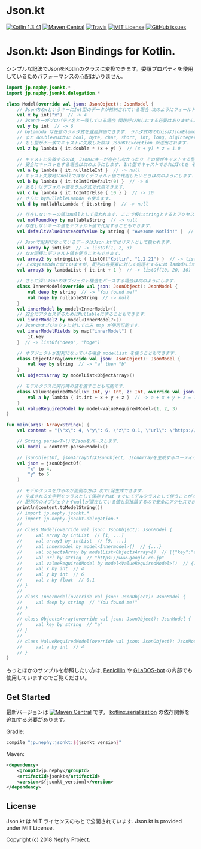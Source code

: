 # Json.kt
[![Kotlin 1.3.41](https://img.shields.io/badge/Kotlin-1.3.41-blue.svg)](http://kotlinlang.org)
[![Maven Central](https://img.shields.io/maven-central/v/jp.nephy/jsonkt.svg)](https://search.maven.org/#search%7Cga%7C1%7Cg%3A%22jp.nephy%22)
[![Travis](https://img.shields.io/travis/NephyProject/Json.kt.svg)](https://travis-ci.org/NephyProject/Json.kt/builds)
[![MIT License](https://img.shields.io/github/license/NephyProject/Json.kt.svg)](https://github.com/NephyProject/Json.kt/blob/master/LICENSE)
[![GitHub issues](https://img.shields.io/github/issues/NephyProject/Json.kt.svg)](https://github.com/NephyProject/Json.kt/issues)

Json.kt: Json Bindings for Kotlin.
===========================

シンプルな記法でJsonをKotlinのクラスに変換できます。委譲プロパティを使用しているためパフォーマンスの心配はいりません。
```kotlin
import jp.nephy.jsonkt.*
import jp.nephy.jsonkt.delegation.*

class Model(override val json: JsonObject): JsonModel {
    // Json内のxというキーにInt型のデータが格納されている場合 次のようにフィールドに変換できます.
    val x by int("x")  // -> 4
    // Jsonキーがプロパティ名と一致している場合 関数呼び出しにする必要はありません.
    val y by int  // -> 6
    // byLambda は任意のラムダ式を遅延評価できます. ラムダ式内のthisはJsonElementなのでdoubleで値を参照できます.
    // また doubleのほかに bool, byte, char, short, int, long, bigInteger, float, bigDecimal, stringなどのようにプロパティでJsonの値を取得できます.
    // もし型が不一致でキャストに失敗した際は JsonKtException が送出されます.
    val z by lambda { it.double * (x + y) }  // (x + y) * z = 1.0

    // キャストに失敗するのは, Jsonにキーが存在しなかったり その値がキャストする型と不一致であったりするときです.
    // 安全にキャストをする場合は次のようにします. Int型でキャストできればIntを そうではない場合はnullが返ります. 上同様にプロパティではなく toIntOrNull() メソッドも用意されています.
    val a by lambda { it.nullableInt }  // -> null
    // キャスト失敗時にnullではなくデフォルト値で代用したいときは次のようにします.
    val b by lambda { it.toIntOrDefault(0) }  // -> 0
    // あるいはデフォルト値をラムダ式で代用できます.
    val c by lambda { it.toIntOrElse { 10 } }  // -> 10
    // さらに byNullableLambda も使えます.
    val d by nullableLambda { it.string }  // -> null

    // 存在しないキーの値はnullとして扱われます. ここで仮にstringとするとアクセス時に型が不一致により JsonKtException が送出されます.
    val notFoundKey by nullableString  // -> null
    // 存在しないキーの値をデフォルト値で代用することもできます.
    val defaultValueInsteadOfValue by string { "Awesome Kotlin!" }  // -> "Awesome Kotlin!"

    // Jsonで配列になっているデータはJson.ktではリストとして扱われます.
    val array by intList  // -> listOf(1, 2, 3)
    // なお同様にデフォルト値を使うこともできます.
    val array2 by stringList { listOf("Kotlin", "1.2.21") }  // -> listOf("Kotlin", "1.2.21")
    // 上のbyLambdaと似ていますが, 配列の各要素に対して処理をするには lambdaList を使います.
    val array3 by lambdaList { it.int + 1 }  // -> listOf(10, 20, 30)

    // さらに深いJsonのオブジェクト構造をパースする場合は次のようにします.
    class InnerModel(override val json: JsonObject): JsonModel {
        val deep by string  // -> "You found me!"
        val hoge by nullableString  // -> null
    }
    val innerModel by model<InnerModel>()
    // 安全にアクセスするためにNullableにすることもできます.
    val innerModel2 by model<InnerModel?>()
    // Jsonのオブジェクトに対してのみ map が使用可能です.
    val innerModelFields by map("innerModel") {
        it.key
    }  // -> listOf("deep", "hoge")

    // オブジェクトが配列になっている場合 modelList を使うこともできます.
    class ObjectArray(override val json: JsonObject): JsonModel {
        val key by string  // -> "a" then "b"
    }
    val objectsArray by modelList<ObjectArray>()

    // モデルクラスに実行時の値を渡すことも可能です.
    class ValueRequiredModel(x: Int, y: Int, z: Int, override val json: JsonObject): JsonModel {
        val a by lambda { it.int + x + y + z }  // -> a + x + y + z = 10
    }
    val valueRequiredModel by model<ValueRequiredModel>(1, 2, 3)
}

fun main(args: Array<String>) {
    val content = "{\"x\": 4, \"y\": 6, \"z\": 0.1, \"url\": \"https://www.google.co.jp\", \"array\": [1, 2, 3], \"array3\": [9, 19, 29], \"innermodel\": {\"deep\": \"You found me!\"}, \"objectsArray\": [{\"key\": \"a\"}, {\"key\": \"b\"}], \"valueRequiredModel\": {\"a\": 4}}"

    // String.parse<T>()でJsonをパースします.
    val model = content.parse<Model>()

    // jsonObjectOf, jsonArrayOfはJsonObject, JsonArrayを生成するユーティリティ関数です.
    val json = jsonObjectOf(
        "x" to 4,
        "y" to 6
    )

    // モデルクラスを作るのが面倒な方は 次で1発生成できます.
    // 生成される文字列をクラスとして保存すれば すぐにモデルクラスとして使うことができます.
    // 配列内のオブジェクトやnullが混在している値も型推論するので安全にアクセスできます.
    println(content.toModelString())
    // import jp.nephy.jsonkt.*
    // import jp.nephy.jsonkt.delegation.*
    //
    // class Model(override val json: JsonObject): JsonModel {
    //     val array by intList  // [1, ...]
    //     val array3 by intList  // [9, ...]
    //     val innermodel by model<Innermodel>()  // {...}
    //     val objectsArray by modelList<ObjectsArray>()  // [{"key":"a"}, ...]
    //     val url by string  // "https://www.google.co.jp"
    //     val valueRequiredModel by model<ValueRequiredModel>()  // {...}
    //     val x by int  // 4
    //     val y by int  // 6
    //     val z by float  // 0.1
    // }
    //
    // class Innermodel(override val json: JsonObject): JsonModel {
    //     val deep by string  // "You found me!"
    // }
    //
    // class ObjectsArray(override val json: JsonObject): JsonModel {
    //     val key by string  // "a"
    // }
    //
    // class ValueRequiredModel(override val json: JsonObject): JsonModel {
    //     val a by int  // 4
    // }
}
```

もっとほかのサンプルを参照したい方は, [Penicillin](https://github.com/NephyProject/Penicillin) や [GLaDOS-bot](https://github.com/NephyProject/GLaDOS-bot) の内部でも使用していますのでご覧ください。

Get Started
-----------
最新バージョンは [![Maven Central](https://img.shields.io/maven-central/v/jp.nephy/jsonkt.svg)](https://search.maven.org/#search%7Cga%7C1%7Cg%3A%22jp.nephy%22)
 です。
[kotlinx.serialization](https://github.com/Kotlin/kotlinx.serialization#gradlejvm) の依存関係を追加する必要があります。

Gradle:
```groovy
compile "jp.nephy:jsonkt:${jsonkt_version}"
```

Maven:
```xml
<dependency>
    <groupId>jp.nephy</groupId>
    <artifactId>jsonkt</artifactId>
    <version>${jsonkt_version}</version>
</dependency>
```

License
---------
Json.kt は MIT ライセンスのもとで公開されています.
Json.kt is provided under MIT License.


Copyright (c) 2018 Nephy Project.
